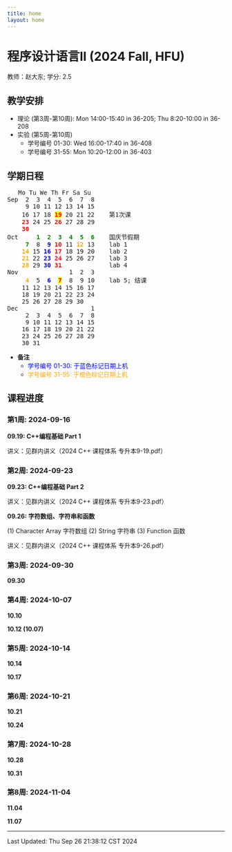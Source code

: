 ```yaml
---
title: home
layout: home
---
```


# 程序设计语言II (2024 Fall, HFU)

教师：赵大东; 学分: 2.5

## 教学安排

- 理论 (第3周-第10周): Mon 14:00-15:40 in 36-205; Thu 8:20-10:00 in 36-208
- 实验 (第5周-第10周)
    - 学号编号 01-30: Wed 16:00-17:40 in 36-408
    - 学号编号 31-55: Mon 10:20-12:00 in 36-403

## 学期日程

<pre>	Mo Tu We Th Fr Sa Su
Sep	 2  3  4  5  6  7  8	
	 9 10 11 12 13 14 15	
	16 17 18 <span style="background:yellow; color: red;"><b>19</b></span> 20 21 22    第1次课
	<span style="color: red;"><b>23</b></span> 24 25 <span style="color: red;"><b>26</b></span> 27 28 29	
	<span style="color: red;"><b>30</b></span>
Oct	    <span style="color: green;"><b>1  2  3  4  5  6</b></span>    国庆节假期
	<span style="color: green;"><b> 7</b></span>  8  <span style="color: blue;"><b>9</b></span> <span style="color: red;"><b>10</b></span> 11 <span style="color: orange;"><b>12</b></span> 13    lab 1
	<span style="color: orange;"><b>14</b></span> 15 <span style="color: blue;"><b>16</b></span> <span style="color: red;"><b>17</b></span> 18 19 20    lab 2
	<span style="color: orange;"><b>21</b></span> 22 <span style="color: blue;"><b>23</b></span> <span style="color: red;"><b>24</b></span> 25 26 27    lab 3
	<span style="color: orange;"><b>28</b></span> 29 <span style="color: blue;"><b>30</b></span> <span style="color: red;"><b>31</b></span>             lab 4
Nov	             1  2  3	
	 <span style="color: orange;"><b>4</b></span>  5  <span style="color: blue;"><b>6</b></span>  <span style="background:yellow; color: red"><b>7</b></span>  8  9 10    lab 5; 结课
	11 12 13 14 15 16 17	
	18 19 20 21 22 23 24    
	25 26 27 28 29 30   
Dec	                   1
	 2  3  4  5  6  7  8	
	 9 10 11 12 13 14 15	
	16 17 18 19 20 21 22
	23 24 25 26 27 28 29
	30 31
</pre>

-   **备注**
    -   <span style="color: blue;">学号编号 01-30: 于蓝色标记日期上机</span>
    -   <span style="color: orange;">学号编号 31-55: 于橙色标记日期上机</span>

## 课程进度

### 第1周: 2024-09-16

**09.19:    C++编程基础 Part 1**

讲义：见群内讲义（2024 C++ 课程体系 专升本9-19.pdf）

### 第2周: 2024-09-23

**09.23:    C++编程基础 Part 2**

讲义：见群内讲义（2024 C++ 课程体系 专升本9-23.pdf）

**09.26:    字符数组、字符串和函数**

(1) Character Array 字符数组 (2) String 字符串 (3) Function 函数

讲义：见群内讲义（2024 C++ 课程体系 专升本9-26.pdf）

### 第3周: 2024-09-30

**09.30**

### 第4周: 2024-10-07

**10.10**

**10.12 (10.07)**

### 第5周: 2024-10-14

**10.14**

**10.17**

### 第6周: 2024-10-21

**10.21**

**10.24**

### 第7周: 2024-10-28

**10.28**

**10.31**

### 第8周: 2024-11-04

**11.04**

**11.07**

---

Last Updated: Thu Sep 26 21:38:12 CST 2024
